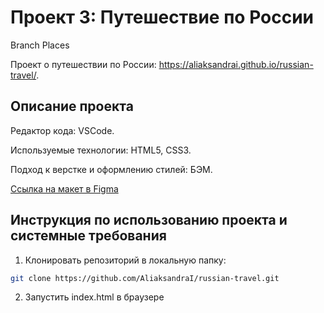 # Проект 3: Путешествие по России

Branch Places

Проект о путешествии по России: https://aliaksandrai.github.io/russian-travel/.

## Описание проекта

Редактор кода: VSCode. 

Используемые технологии: HTML5, CSS3. 

Подход к верстке и оформлению стилей: БЭМ. 

[Ссылка на макет в Figma](https://www.figma.com/file/MTZ7K0gUaN07iNIj8YCcLm/Russia-(mobile)-(Copy)?node-id=0%3A1)


## Инструкция по использованию проекта и системные требования

1. Клонировать репозиторий в локальную папку:

```bash
git clone https://github.com/AliaksandraI/russian-travel.git
```
2. Запустить index.html в браузере



